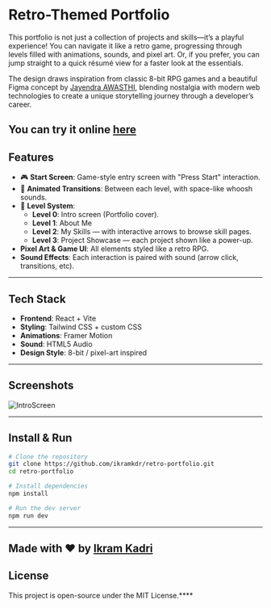 # Retro-Themed Portfolio

This portfolio is not just a collection of projects and skills—it’s a playful experience! You can navigate it like a retro game, progressing through levels filled with animations, sounds, and pixel art. Or, if you prefer, you can jump straight to a quick résumé view for a faster look at the essentials.

The design draws inspiration from classic 8-bit RPG games and a beautiful Figma concept by [Jayendra AWASTHI](https://www.figma.com/@Jayendra), blending nostalgia with modern web technologies to create a unique storytelling journey through a developer’s career.

You can try it online [here](https://my-portfolio-mu-nine-56.vercel.app/)
---

##  Features

- 🎮 **Start Screen**: Game-style entry screen with "Press Start" interaction.
- 🌌 **Animated Transitions**: Between each level, with space-like whoosh sounds.
- 👾 **Level System**:
  - **Level 0**: Intro screen (Portfolio cover).
  - **Level 1**: About Me 
  - **Level 2**: My Skills — with interactive arrows to browse skill pages.
  - **Level 3**: Project Showcase — each project shown like a power-up.
- **Pixel Art & Game UI**: All elements styled like a retro RPG.
-  **Sound Effects**: Each interaction is paired with sound (arrow click, transitions, etc).

---

##  Tech Stack

- **Frontend**: React + Vite  
- **Styling**: Tailwind CSS + custom CSS  
- **Animations**: Framer Motion  
- **Sound**: HTML5 Audio  
- **Design Style**: 8-bit / pixel-art inspired

---

##  Screenshots
![IntroScreen](assets/screenshots/IntroScreen.png)



---

##  Install & Run

```bash
# Clone the repository
git clone https://github.com/ikramkdr/retro-portfolio.git
cd retro-portfolio

# Install dependencies
npm install

# Run the dev server
npm run dev
```

---


Made with ❤️ by [Ikram Kadri](https://github.com/ikramkdr)  
---

## License

This project is open-source under the MIT License.****
